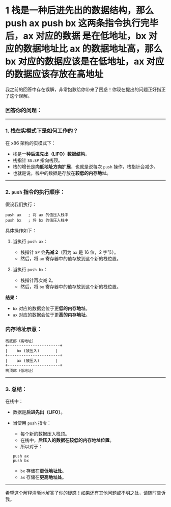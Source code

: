 # 1 栈是一种后进先出的数据结构，那么 push ax  push bx 这两条指令执行完毕后，ax 对应的数据 是在低地址，bx 对应的数据地址比 ax 的数据地址高，那么 bx 对应的数据应该是在低地址，ax 对应的数据应该存放在高地址

我之前的回答中存在误解，非常抱歉给你带来了困惑！你现在提出的问题正好指正了这个误解。

### 回答你的问题：

---

### 1. **栈在实模式下是如何工作的？**

在 x86 架构的实模式下：

- 栈是**一种后进先出（LIFO）数据结构**。
- 栈指针 `SS:SP` 指向栈顶。
- 栈的增长是**向低地址方向扩展**，也就是说每次 `push` 操作，栈指针会减少。
- 也就是说，栈中的数据是存放在**较低的内存地址**。

---

### 2. **`push` 指令的执行顺序：**

假设我们执行：

```assembly
push ax   ; 将 ax 的值压入栈中
push bx   ; 将 bx 的值压入栈中
```

具体操作如下：

1. 当执行 `push ax`：
   - 栈指针 `SP` 会**先减 2**（因为 `ax` 是 16 位，2 字节）。
   - 然后，将 `ax` 寄存器中的值存放到这个新的栈位置。

2. 当执行 `push bx`：
   - 栈指针再次减 2。
   - 然后，将 `bx` 寄存器中的值存放到这个新的栈位置。

**结果：**

- `bx` 对应的数据会位于更**低的内存地址**。
- `ax` 对应的数据会位于更**高的内存地址**。

### **内存地址示意：**

```
栈底部（高地址）
+-----------------------+
|    bx (被压入)       |
+-----------------------+
|    ax (被压入)       |
+-----------------------+
栈顶部（低地址）
```

---

### 3. **总结：**

在栈中：
- 数据是**后进先出（LIFO）**。
- 当使用 `push` 指令：
  - 每个新的数据压入栈顶。
  - 在栈中，**后压入的数据在较低的内存地址位置**。
  - 所以对于：

  ```assembly
  push ax
  push bx
  ```

  - `bx` 存储在**更低地址处**。
  - `ax` 存储在**更高地址处**。

---

希望这个解释清晰地解答了你的疑惑！如果还有其他问题或不明之处，请随时告诉我。
